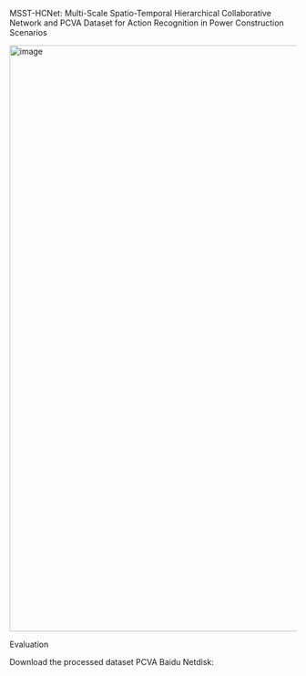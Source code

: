 MSST-HCNet: Multi-Scale Spatio-Temporal
Hierarchical Collaborative Network and PCVA
Dataset for Action Recognition in Power
Construction Scenarios

<img width="1441" height="1028" alt="image" src="https://github.com/user-attachments/assets/15e227b9-6fe1-4966-a910-67ab3f679288" />

Evaluation

  Download the processed dataset PCVA Baidu Netdisk:
